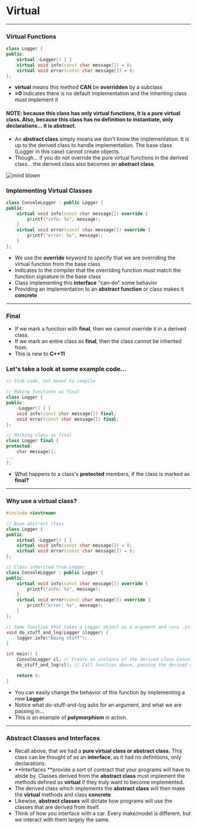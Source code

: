 # Virtual

---

### Virtual Functions

```cpp
class Logger {
public:
    virtual ~Logger() { }
    virtual void info(const char message[]) = 0;
    virtual void error(const char message[]) = 0;
};
```

* **virtual** means this method **CAN** be **overridden** by a subclass
* **=0** indicates there is no default implementation and the inheriting class must implement it

#### NOTE: because this class has only virtual functions, it is a pure virtual class. Also, because this class has no definition to instantiate, only declarations... it is abstract.

* An **abstract class** simply means we don't know the implementation. It is up to the derived class to handle implementation. The base class \(Logger in this case\) cannot create objects. 
* Though... if you do not override the pure virtual functions in the derived class... the derived class also becomes an **abstract class**. 

![mind blown](https://media.giphy.com/media/xT0xeJpnrWC4XWblEk/giphy.gif)

### Implementing Virtual Classes

```cpp
class ConsoleLogger : public Logger {
public:
    virtual void info(const char message[]) override {
        printf("info: %s", message);
    }
    virtual void error(const char message[]) override {
        printf("error: %s", message);
    }
};
```

* We use the **override** keyword to specify that we are overriding the virtual function from the base class
* Indicates to the compiler that the overriding function must match the function signature in the base class
* Class implementing this **interface** "can-do" some behavior
* Providing an implementation to an **abstract function** or class makes it **concrete**

---

### Final

* If we mark a function with **final**, then we cannot override it in a derived class.
* If we mark an entire class as **final**, then the class cannot be inherited from. 
* This is new to **C++11**

### Let's take a look at some example code...

```cpp
// Stub code, not meant to compile

// Making functions as final
class Logger {
public:
    ~Logger() { }
    void info(const char message[]) final;
    void error(const char message[]) final;
};

// Marking class as final
class Logger final {
protected:
    char message[];
...
};
```

* What happens to a class's **protected** members, if the class is marked as **final?**

---

### Why use a virtual class?

```cpp
#include <iostream>

// Base abstract class
class Logger {
public:
    virtual ~Logger() { }
    virtual void info(const char message[]) = 0;
    virtual void error(const char message[]) = 0;
};

// Class inherited from Logger
class ConsoleLogger : public Logger {
public:
    virtual void info(const char message[]) override {
        printf("info: %s", message);
    }
    virtual void error(const char message[]) override {
        printf("error: %s", message);
    }
};

// Some function that takes a Logger object as a argument and runs .info() from that object
void do_stuff_and_log(Logger &logger) {
    logger.info("Doing stuff");
}

int main() {
    ConsoleLogger cl; // Create an instance of the derived class ConsoleLogger
    do_stuff_and_log(cl); // Call function above, passing the derived object

    return 0;
}
```

* You can easily change the behavior of this function by implementing a new **Logger**
* Notice what do-stuff-and-log asks for an argument, and what we are passing in...
* This is an example of **polymorphism** in action. 

---

### Abstract Classes and Interfaces

* Recall above, that we had a **pure virtual class or abstract class.** This class can be thought of as an **interface**, as it had no definitions, only declarations. 
* **Interfaces **provide a sort of contract that your programs will have to abide by. Classes derived from the **abstract class** must implement the methods defined as **virtual** if they truly want to become implemented. 
* The derived class which implements the **abstract class** will then make the **virtual** methods and class **concrete**
* Likewise, **abstract classes** will dictate how programs will use the classes that are derived from itself.
* Think of how you interface with a car. Every make/model is different, but we interact with them largely the same. 



